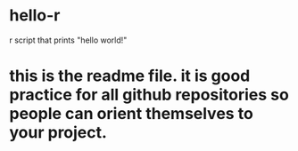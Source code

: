 # hello-r
r script that prints "hello world!"

# this is the readme file. it is good practice for all github repositories so people can orient themselves to your project.
